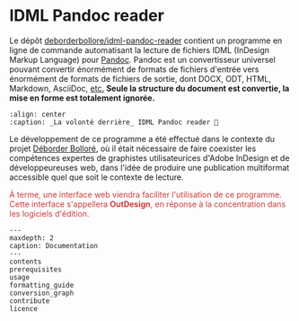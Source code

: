 # IDML Pandoc reader

Le dépôt [deborderbollore/idml-pandoc-reader](https://gitlab.com/deborderbollore/idml-pandoc-reader) contient un programme en ligne de commande automatisant la lecture de fichiers IDML (InDesign Markup Language) pour [Pandoc](https://pandoc.org). Pandoc est un convertisseur universel pouvant convertir énormément de formats de fichiers d'entrée vers énormément de formats de fichiers de sortie, dont DOCX, ODT, HTML, Markdown, AsciiDoc, [etc.](https://pandoc.org/diagram.svgz) **Seule la structure du document est convertie, la mise en forme est totalement ignorée.**

```{graphviz} simplified_conversions.dot
:align: center
:caption: _La volonté derrière_ IDML Pandoc reader 🤯
```

Le développement de ce programme a été effectué dans le contexte du projet [Déborder Bolloré](https://deborderbollore.fr), où il était nécessaire de faire coexister les compétences expertes de graphistes utilisateurices d'Adobe InDesign et de développeureuses web, dans l'idée de produire une publication multiformat accessible quel que soit le contexte de lecture.

<div style="color:#cb3a3c;">

À terme, une interface web viendra faciliter l'utilisation de ce programme. Cette interface s'appellera **OutDesign**, en réponse à la concentration dans les logiciels d'édition.

</div>

```{toctree}
---
maxdepth: 2
caption: Documentation
---
contents
prerequisites
usage
formatting_guide
conversion_graph
contribute
licence
```